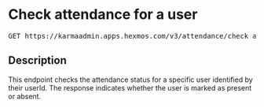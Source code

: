 # Check attendance for a user

<pre id='liveapi-code'>GET https://karmaadmin.apps.hexmos.com/v3/attendance/check_attendance/{userId}
</pre>

## Description
This endpoint checks the attendance status for a specific user identified by their userId.
The response indicates whether the user is marked as present or absent.


